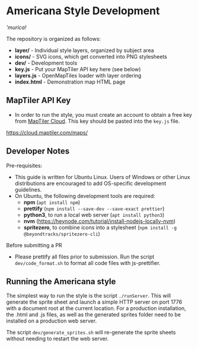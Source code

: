 # Americana Style Development

_'murica!_

The repository is organized as follows:

- **layer/** - Individual style layers, organized by subject area
- **icons/** - SVG icons, which get converted into PNG stylesheets
- **dev/** - Development tools
- **key.js** - Put your MapTiler API key here (see below)
- **layers.js** - OpenMapTiles loader with layer ordering
- **index.html** - Demonstration map HTML page

## MapTiler API Key

- In order to run the style, you must create an account to obtain a free key from [MapTiler Cloud](https://cloud.maptiler.com/maps/).  This key should be pasted into the `key.js` file.  

https://cloud.maptiler.com/maps/

## Developer Notes

Pre-requisites:

- This guide is written for Ubuntu Linux. Users of Windows or other Linux distributions are encouraged to add OS-specific development guidelines.
- On Ubuntu, the following development tools are required:
  - **npm** (`apt install npm`)
  - **prettify** (`npm install --save-dev --save-exact prettier`)
  - **python3**, to run a local web server (`apt install python3`)
  - **nvm** (https://heynode.com/tutorial/install-nodejs-locally-nvm)
  - **spritezero**, to combine icons into a stylesheet (`npm install -g @beyondtracks/spritezero-cli`)

Before submitting a PR

- Please prettify all files prior to submission. Run the script `dev/code_format.sh` to format all code files with js-prettifier.

## Running the Americana style

The simplest way to run the style is the script `./runServer`. This will generate the sprite sheet and launch a simple HTTP server on port 1776 with a document root at the current location. For a production installation, the .html and .js files, as well as the generated sprites folder need to be installed on a production web server.

The script `dev/generate_sprites.sh` will re-generate the sprite sheets without needing to restart the web server.
